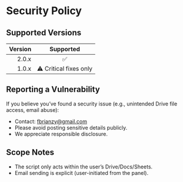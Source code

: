 # Security Policy

## Supported Versions
| Version | Supported |
|--------:|:---------:|
| 2.0.x   | ✅ |
| 1.0.x   | ⚠️ Critical fixes only |

## Reporting a Vulnerability
If you believe you’ve found a security issue (e.g., unintended Drive file access, email abuse):
- Contact: fbrianzy@gmail.com
- Please avoid posting sensitive details publicly.
- We appreciate responsible disclosure.

## Scope Notes
- The script only acts within the user’s Drive/Docs/Sheets.
- Email sending is explicit (user-initiated from the panel).
